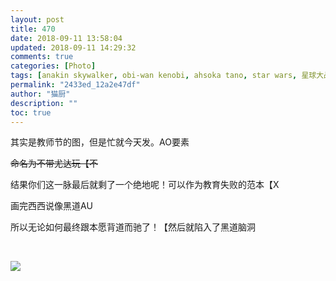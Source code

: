 ```yaml
---
layout: post
title: 470
date: 2018-09-11 13:58:04
updated: 2018-09-11 14:29:32
comments: true
categories: [Photo]
tags: [anakin skywalker, obi-wan kenobi, ahsoka tano, star wars, 星球大战, obikin, AO, Count Dooku, Qui-Gon Jinn]
permalink: "2433ed_12a2e47df"
author: "猫厨"
description: ""
toc: true
---
```


<p>其实是教师节的图，但是忙就今天发。AO要素</p> 
<p><span style="text-decoration:line-through;"  >命名为</span><span style="text-decoration:line-through;"  >不带尤达玩【不</span></p> 
<p>结果你们这一脉最后就剩了一个绝地呢！可以作为教育失败的范本【X</p> 
<p>画完西西说像黑道AU</p> 
<p>所以无论如何最终跟本愿背道而驰了！【然后就陷入了黑道脑洞</p> 
<p><br /></p>

![](/img/img_cVZNdzJtQk9JV2N3R2ExKzR1bFo1MkpSa3A1OW82ZWh1eW4wbnB5dWZ1cS9aQzVQNWE2SUJnPT0.jpg)